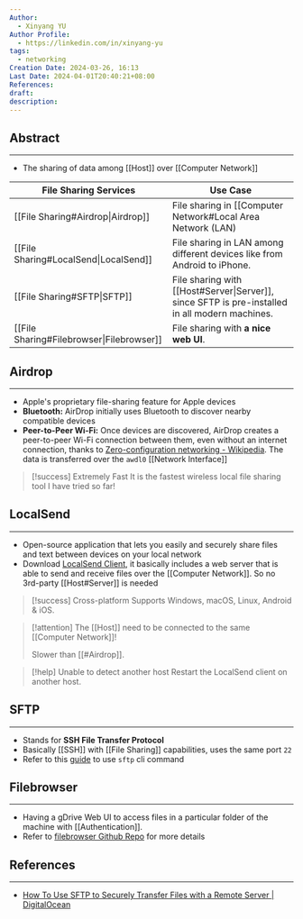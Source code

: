 ```yaml
---
Author:
  - Xinyang YU
Author Profile:
  - https://linkedin.com/in/xinyang-yu
tags:
  - networking
Creation Date: 2024-03-26, 16:13
Last Date: 2024-04-01T20:40:21+08:00
References: 
draft: 
description: 
---
```

## Abstract
---
- The sharing of data among [[Host]] over [[Computer Network]]

| File Sharing Services                     | Use Case                                                                                       |
| ----------------------------------------- | ---------------------------------------------------------------------------------------------- |
| [[File Sharing#Airdrop\|Airdrop]]         | File sharing in [[Computer Network#Local Area Network (LAN)|LAN]] among **Apple devices only**.        |
| [[File Sharing#LocalSend\|LocalSend]]     | File sharing in LAN among different devices like from Android to iPhone.                       |
| [[File Sharing#SFTP\|SFTP]]               | File sharing with [[Host#Server\|Server]], since SFTP is pre-installed in all modern machines. |
| [[File Sharing#Filebrowser\|Filebrowser]] | File sharing with **a nice web UI**.                                                           |

## Airdrop
---
- Apple's proprietary file-sharing feature for Apple devices
- **Bluetooth:** AirDrop initially uses Bluetooth to discover nearby compatible devices
- **Peer-to-Peer Wi-Fi:** Once devices are discovered, AirDrop creates a peer-to-peer Wi-Fi connection between them, even without an internet connection, thanks to [Zero-configuration networking - Wikipedia](https://en.wikipedia.org/wiki/Zero-configuration_networking). The data is transferred over the `awdl0` [[Network Interface]] 

>[!success] Extremely Fast
> It is the fastest wireless local file sharing tool I have tried so far!

## LocalSend
---
- Open-source application that lets you easily and securely share files and text between devices on your local network
- Download [LocalSend Client](https://github.com/localsend/localsend?tab=readme-ov-file#download), it basically includes a web server that is able to send and receive files over the [[Computer Network]]. So no 3rd-party [[Host#Server]] is needed 

>[!success] Cross-platform
> Supports Windows, macOS, Linux, Android & iOS.

>[!attention] 
> The [[Host]] need to be connected to the same [[Computer Network]]!
> 
> Slower than [[#Airdrop]].

>[!help] Unable to detect another host
> Restart the LocalSend client on another host.

## SFTP
---
- Stands for **SSH File Transfer Protocol**
- Basically [[SSH]] with [[File Sharing]] capabilities, uses the same port `22`
- Refer to this [guide](https://www.digitalocean.com/community/tutorials/how-to-use-sftp-to-securely-transfer-files-with-a-remote-server) to use `sftp` cli command

## Filebrowser
---
- Having a gDrive Web UI to access files in a particular folder of the machine with [[Authentication]].
- Refer to [filebrowser Github Repo](https://github.com/filebrowser/filebrowser) for more details

## References
---
- [How To Use SFTP to Securely Transfer Files with a Remote Server | DigitalOcean](https://www.digitalocean.com/community/tutorials/how-to-use-sftp-to-securely-transfer-files-with-a-remote-server)
